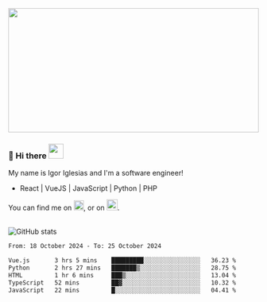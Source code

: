 <img src="https://c.tenor.com/KjVxfRrrncUAAAAd/matrix.gif" width="100%" height="250px">

### 🔭 Hi there <img src="https://raw.githubusercontent.com/MartinHeinz/MartinHeinz/master/wave.gif" width="30px">


My name is Igor Iglesias and I'm a software engineer!
<br>

<ul>
  <li> React | VueJS | JavaScript | Python | PHP </li>
</ul>
You can find me on <a href="https://twitter.com/IgorIglesias5"><img src="https://i.imgur.com/JLLlB5S.png" width="20px"></a>, or on <a href="https://www.linkedin.com/in/igor-iglesias-62478428/"><img src="https://i.imgur.com/PXyIkWx.png" width="22px"></a>.

<br>
<br>

![GitHub stats](https://github-readme-stats.vercel.app/api?username=igoiglesias&show_icons=true&count_private=true&theme=chartreuse-dark&hide_title=true)

<!--START_SECTION:waka-->

```txt
From: 18 October 2024 - To: 25 October 2024

Vue.js       3 hrs 5 mins    █████████░░░░░░░░░░░░░░░░   36.23 %
Python       2 hrs 27 mins   ███████▒░░░░░░░░░░░░░░░░░   28.75 %
HTML         1 hr 6 mins     ███▒░░░░░░░░░░░░░░░░░░░░░   13.04 %
TypeScript   52 mins         ██▓░░░░░░░░░░░░░░░░░░░░░░   10.32 %
JavaScript   22 mins         █░░░░░░░░░░░░░░░░░░░░░░░░   04.41 %
```

<!--END_SECTION:waka-->
